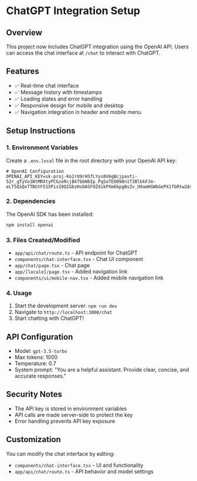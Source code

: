 # ChatGPT Integration Setup

## Overview
This project now includes ChatGPT integration using the OpenAI API. Users can access the chat interface at `/chat` to interact with ChatGPT.

## Features
- ✅ Real-time chat interface
- ✅ Message history with timestamps
- ✅ Loading states and error handling
- ✅ Responsive design for mobile and desktop
- ✅ Navigation integration in header and mobile menu

## Setup Instructions

### 1. Environment Variables
Create a `.env.local` file in the root directory with your OpenAI API key:

```env
# OpenAI Configuration
OPENAI_API_KEY=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
```

### 2. Dependencies
The OpenAI SDK has been installed:
```bash
npm install openai
```

### 3. Files Created/Modified
- `app/api/chat/route.ts` - API endpoint for ChatGPT
- `components/chat-interface.tsx` - Chat UI component
- `app/chat/page.tsx` - Chat page
- `app/[locale]/page.tsx` - Added navigation link
- `components/ui/mobile-nav.tsx` - Added mobile navigation link

### 4. Usage
1. Start the development server: `npm run dev`
2. Navigate to `http://localhost:3000/chat`
3. Start chatting with ChatGPT!

## API Configuration
- Model: `gpt-3.5-turbo`
- Max tokens: 1000
- Temperature: 0.7
- System prompt: "You are a helpful assistant. Provide clear, concise, and accurate responses."

## Security Notes
- The API key is stored in environment variables
- API calls are made server-side to protect the key
- Error handling prevents API key exposure

## Customization
You can modify the chat interface by editing:
- `components/chat-interface.tsx` - UI and functionality
- `app/api/chat/route.ts` - API behavior and model settings 